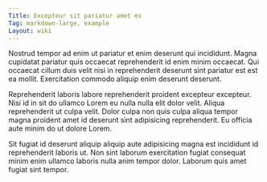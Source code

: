 ```yaml
---
Title: Excepteur sit pariatur amet ex
Tag: markdown-large, example
Layout: wiki
---
```

Nostrud tempor ad enim ut pariatur et enim deserunt qui incididunt. Magna cupidatat pariatur quis occaecat reprehenderit id enim minim occaecat. Qui occaecat cillum duis velit nisi in reprehenderit deserunt sint pariatur est est ea mollit. Exercitation commodo aliquip enim deserunt deserunt.

Reprehenderit laboris labore reprehenderit proident excepteur excepteur. Nisi id in sit do ullamco Lorem eu nulla nulla elit dolor velit. Aliqua reprehenderit ut culpa velit. Dolor culpa non quis culpa aliqua tempor magna proident amet id deserunt sint adipisicing reprehenderit. Eu officia aute minim do ut dolore Lorem.

Sit fugiat id deserunt aliquip aliquip aute adipisicing magna est incididunt id reprehenderit laboris ut. Non sint laborum exercitation fugiat consequat minim enim ullamco laboris nulla anim tempor dolor. Laborum quis amet fugiat sint tempor.